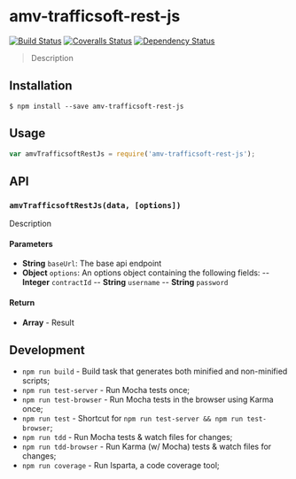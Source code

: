 # amv-trafficsoft-rest-js
[![Build Status][travis-image]][travis-url]
[![Coveralls Status][coveralls-image]][coveralls-url]
[![Dependency Status][depstat-image]][depstat-url]

> Description

## Installation

```
$ npm install --save amv-trafficsoft-rest-js
```

## Usage
```js
var amvTrafficsoftRestJs = require('amv-trafficsoft-rest-js');
```

## API

### `amvTrafficsoftRestJs(data, [options])`
Description

#### Parameters
- **String** `baseUrl`: The base api endpoint
- **Object** `options`: An options object containing the following fields:
-- **Integer** `contractId`
-- **String** `username`
-- **String** `password`

#### Return
- **Array** - Result

## Development
- `npm run build` - Build task that generates both minified and non-minified scripts;
- `npm run test-server` - Run Mocha tests once;
- `npm run test-browser` - Run Mocha tests in the browser using Karma once;
- `npm run test` - Shortcut for `npm run test-server && npm run test-browser`;
- `npm run tdd` - Run Mocha tests & watch files for changes;
- `npm run tdd-browser` - Run Karma (w/ Mocha) tests & watch files for changes;
- `npm run coverage` - Run Isparta, a code coverage tool;

[travis-url]: https://travis-ci.org/amvnetworks/amv-trafficsoft-rest-js
[travis-image]: https://img.shields.io/travis/amvnetworks/amv-trafficsoft-rest-js.svg?style=flat-square

[coveralls-url]: https://coveralls.io/r/amvnetworks/amv-trafficsoft-rest-js
[coveralls-image]: https://img.shields.io/coveralls/amvnetworks/amv-trafficsoft-rest-js.svg?style=flat-square

[depstat-url]: https://david-dm.org/amvnetworks/amv-trafficsoft-rest-js
[depstat-image]: https://david-dm.org/amvnetworks/amv-trafficsoft-rest-js.svg?style=flat-square

